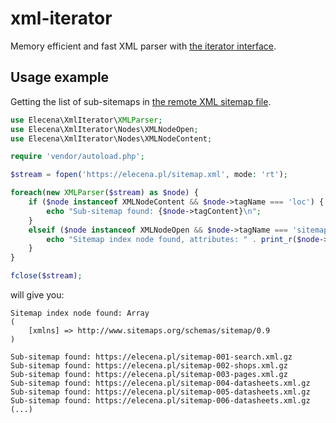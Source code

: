 # xml-iterator
Memory efficient and fast XML parser with [the iterator interface](https://www.php.net/manual/en/class.iterator.php).

## Usage example

Getting the list of sub-sitemaps in [the remote XML sitemap file](https://elecena.pl/sitemap.xml).

```php
use Elecena\XmlIterator\XMLParser;
use Elecena\XmlIterator\Nodes\XMLNodeOpen;
use Elecena\XmlIterator\Nodes\XMLNodeContent;

require 'vendor/autoload.php';

$stream = fopen('https://elecena.pl/sitemap.xml', mode: 'rt');

foreach(new XMLParser($stream) as $node) {
    if ($node instanceof XMLNodeContent && $node->tagName === 'loc') {
		echo "Sub-sitemap found: {$node->tagContent}\n";
    }
	elseif ($node instanceof XMLNodeOpen && $node->tagName === 'sitemapindex') {
		echo "Sitemap index node found, attributes: " . print_r($node->tagAttributes, return: true) . "\n";
	}
}

fclose($stream);
```

will give you:

```
Sitemap index node found: Array
(
    [xmlns] => http://www.sitemaps.org/schemas/sitemap/0.9
)

Sub-sitemap found: https://elecena.pl/sitemap-001-search.xml.gz
Sub-sitemap found: https://elecena.pl/sitemap-002-shops.xml.gz
Sub-sitemap found: https://elecena.pl/sitemap-003-pages.xml.gz
Sub-sitemap found: https://elecena.pl/sitemap-004-datasheets.xml.gz
Sub-sitemap found: https://elecena.pl/sitemap-005-datasheets.xml.gz
Sub-sitemap found: https://elecena.pl/sitemap-006-datasheets.xml.gz
(...)
```
